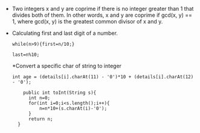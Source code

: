 * Two integers x and y are coprime if there is no integer greater than 1 that divides both of them. In other words, x and y are coprime if gcd(x, y) == 1, where gcd(x, y) is the greatest common divisor of x and y.

* Calculating first and last digit of a number.
  
  ```while(n>9){first=n/10;}```

  ```last=n%10;```

  *Convert a specific char of string to integer
  
    ```int age = (details[i].charAt(11) - '0')*10 + (details[i].charAt(12) - '0');```
  ```
      public int toInt(String s){
        int n=0;
        for(int i=0;i<s.length();i++){
            n=n*10+(s.charAt(i)-'0');
        }
        return n;
    }
  ````
